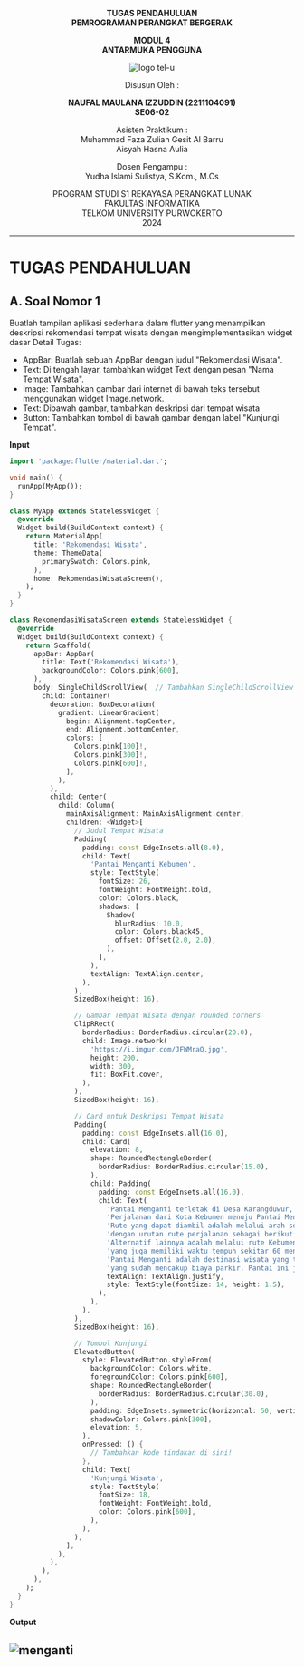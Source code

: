 
<div align="center">

**TUGAS PENDAHULUAN**  
**PEMROGRAMAN PERANGKAT BERGERAK**

**MODUL 4**  
**ANTARMUKA PENGGUNA**

![logo tel-u](https://github.com/user-attachments/assets/3a44181d-9c92-47f6-8cf0-87755117fd99)

Disusun Oleh :

**NAUFAL MAULANA IZZUDDIN (2211104091)**  
**SE06-02**

Asisten Praktikum :  
Muhammad Faza Zulian Gesit Al Barru  
Aisyah Hasna Aulia

Dosen Pengampu :  
Yudha Islami Sulistya, S.Kom., M.Cs

PROGRAM STUDI S1 REKAYASA PERANGKAT LUNAK  
FAKULTAS INFORMATIKA  
TELKOM UNIVERSITY PURWOKERTO  
2024

</div>

---

# TUGAS PENDAHULUAN

## A. Soal Nomor 1
Buatlah tampilan aplikasi sederhana dalam flutter yang menampilkan deskripsi rekomendasi tempat wisata dengan mengimplementasikan widget dasar
Detail Tugas:
* AppBar: Buatlah sebuah AppBar dengan judul "Rekomendasi Wisata".
* Text: Di tengah layar, tambahkan widget Text dengan pesan "Nama Tempat Wisata".
* Image: Tambahkan gambar dari internet di bawah teks tersebut menggunakan widget Image.network.
* Text: Dibawah gambar, tambahkan deskripsi dari tempat wisata
* Button: Tambahkan tombol di bawah gambar dengan label "Kunjungi Tempat".

**Input**
```dart
import 'package:flutter/material.dart';

void main() {
  runApp(MyApp());
}

class MyApp extends StatelessWidget {
  @override
  Widget build(BuildContext context) {
    return MaterialApp(
      title: 'Rekomendasi Wisata',
      theme: ThemeData(
        primarySwatch: Colors.pink,
      ),
      home: RekomendasiWisataScreen(),
    );
  }
}

class RekomendasiWisataScreen extends StatelessWidget {
  @override
  Widget build(BuildContext context) {
    return Scaffold(
      appBar: AppBar(
        title: Text('Rekomendasi Wisata'),
        backgroundColor: Colors.pink[600],
      ),
      body: SingleChildScrollView(  // Tambahkan SingleChildScrollView di sini
        child: Container(
          decoration: BoxDecoration(
            gradient: LinearGradient(
              begin: Alignment.topCenter,
              end: Alignment.bottomCenter,
              colors: [
                Colors.pink[100]!,
                Colors.pink[300]!,
                Colors.pink[600]!,
              ],
            ),
          ),
          child: Center(
            child: Column(
              mainAxisAlignment: MainAxisAlignment.center,
              children: <Widget>[
                // Judul Tempat Wisata
                Padding(
                  padding: const EdgeInsets.all(8.0),
                  child: Text(
                    'Pantai Menganti Kebumen',
                    style: TextStyle(
                      fontSize: 26,
                      fontWeight: FontWeight.bold,
                      color: Colors.black,
                      shadows: [
                        Shadow(
                          blurRadius: 10.0,
                          color: Colors.black45,
                          offset: Offset(2.0, 2.0),
                        ),
                      ],
                    ),
                    textAlign: TextAlign.center,
                  ),
                ),
                SizedBox(height: 16),

                // Gambar Tempat Wisata dengan rounded corners
                ClipRRect(
                  borderRadius: BorderRadius.circular(20.0),
                  child: Image.network(
                    'https://i.imgur.com/JFWMraQ.jpg',
                    height: 200,
                    width: 300,
                    fit: BoxFit.cover,
                  ),
                ),
                SizedBox(height: 16),

                // Card untuk Deskripsi Tempat Wisata
                Padding(
                  padding: const EdgeInsets.all(16.0),
                  child: Card(
                    elevation: 8,
                    shape: RoundedRectangleBorder(
                      borderRadius: BorderRadius.circular(15.0),
                    ),
                    child: Padding(
                      padding: const EdgeInsets.all(16.0),
                      child: Text(
                        'Pantai Menganti terletak di Desa Karangduwur, Kecamatan Ayah, Kabupaten Kebumen. '
                        'Perjalanan dari Kota Kebumen menuju Pantai Menganti memiliki jarak sekitar 40 km. '
                        'Rute yang dapat diambil adalah melalui arah selatan Kebumen, '
                        'dengan urutan rute perjalanan sebagai berikut: Kebumen – Petanahan – Puring – Karangbolong – Menganti. '
                        'Alternatif lainnya adalah melalui rute Kebumen – Gombong, kemudian menuju ke arah Jatijajar, '
                        'yang juga memiliki waktu tempuh sekitar 60 menit.\n\n'
                        'Pantai Menganti adalah destinasi wisata yang terjangkau. Pengunjung hanya perlu membayar tiket masuk sebesar Rp 10.000, '
                        'yang sudah mencakup biaya parkir. Pantai ini juga menawarkan shuttle mobil untuk mengelilingi berbagai obyek wisata sekitar pantai. Pantai Menganti terkenal dengan pemandangan matahari terbit dan terbenam yang menakjubkan.',
                        textAlign: TextAlign.justify,
                        style: TextStyle(fontSize: 14, height: 1.5),
                      ),
                    ),
                  ),
                ),
                SizedBox(height: 16),

                // Tombol Kunjungi
                ElevatedButton(
                  style: ElevatedButton.styleFrom(
                    backgroundColor: Colors.white,
                    foregroundColor: Colors.pink[600],
                    shape: RoundedRectangleBorder(
                      borderRadius: BorderRadius.circular(30.0),
                    ),
                    padding: EdgeInsets.symmetric(horizontal: 50, vertical: 15),
                    shadowColor: Colors.pink[300],
                    elevation: 5,
                  ),
                  onPressed: () {
                    // Tambahkan kode tindakan di sini!
                  },
                  child: Text(
                    'Kunjungi Wisata',
                    style: TextStyle(
                      fontSize: 18,
                      fontWeight: FontWeight.bold,
                      color: Colors.pink[600],
                    ),
                  ),
                ),
              ],
            ),
          ),
        ),
      ),
    );
  }
}

```

**Output**

![menganti](https://github.com/user-attachments/assets/0fa8aba3-c85e-44f3-89b5-cd53d801177a)
---
